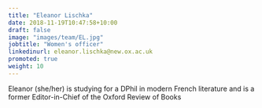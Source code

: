 ```yaml
---
title: "Eleanor Lischka"
date: 2018-11-19T10:47:58+10:00
draft: false
image: "images/team/EL.jpg"
jobtitle: "Women's officer"
linkedinurl: eleanor.lischka@new.ox.ac.uk
promoted: true
weight: 10
---
```


Eleanor (she/her) is studying for a DPhil in modern French literature and is a former Editor-in-Chief of the Oxford Review of Books
